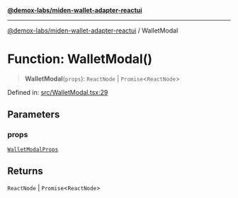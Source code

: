[**@demox-labs/miden-wallet-adapter-reactui**](../README.md)

***

[@demox-labs/miden-wallet-adapter-reactui](../globals.md) / WalletModal

# Function: WalletModal()

> **WalletModal**(`props`): `ReactNode` \| `Promise`\<`ReactNode`\>

Defined in: [src/WalletModal.tsx:29](https://github.com/demox-labs/miden-wallet-adapter/blob/b95c3f0253c124739bfd0c3166e26c4b73cd6fc7/packages/ui/src/WalletModal.tsx#L29)

## Parameters

### props

[`WalletModalProps`](../interfaces/WalletModalProps.md)

## Returns

`ReactNode` \| `Promise`\<`ReactNode`\>

